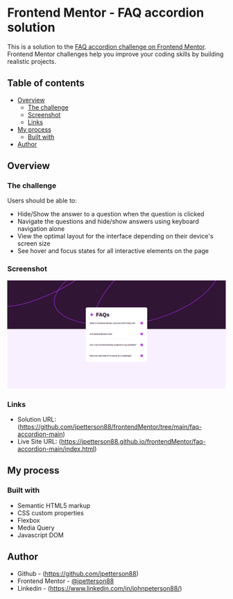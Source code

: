 # Frontend Mentor - FAQ accordion solution

This is a solution to the [FAQ accordion challenge on Frontend Mentor](https://www.frontendmentor.io/challenges/faq-accordion-wyfFdeBwBz). Frontend Mentor challenges help you improve your coding skills by building realistic projects. 

## Table of contents

- [Overview](#overview)
  - [The challenge](#the-challenge)
  - [Screenshot](#screenshot)
  - [Links](#links)
- [My process](#my-process)
  - [Built with](#built-with)
- [Author](#author)

## Overview

### The challenge

Users should be able to:

- Hide/Show the answer to a question when the question is clicked
- Navigate the questions and hide/show answers using keyboard navigation alone
- View the optimal layout for the interface depending on their device's screen size
- See hover and focus states for all interactive elements on the page

### Screenshot

![](./faq-solution-screenshot.png)

### Links

- Solution URL: (https://github.com/jpetterson88/frontendMentor/tree/main/faq-accordion-main)
- Live Site URL: (https://jpetterson88.github.io/frontendMentor/faq-accordion-main/index.html)

## My process

### Built with

- Semantic HTML5 markup
- CSS custom properties
- Flexbox
- Media Query
- Javascript DOM

## Author

- Github - (https://github.com/jpetterson88)
- Frontend Mentor - [@jpetterson88](https://www.frontendmentor.io/profile/jpetterson88)
- Linkedin - (https://www.linkedin.com/in/johnpeterson88/)